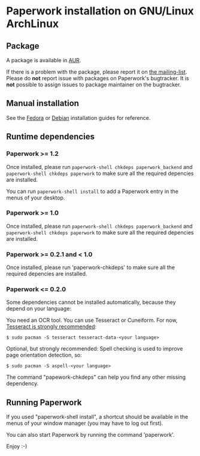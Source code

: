 # Paperwork installation on GNU/Linux ArchLinux


## Package

A package is available in [AUR](https://aur.archlinux.org/packages/paperwork/).

If there is a problem with the package, please report it on
[the mailing-list](https://github.com/jflesch/paperwork/wiki/Contact#mailing-list).
Please do **not** report issue with packages on Paperwork's bugtracker. It is
**not** possible to assign issues to package maintainer on the bugtracker.

## Manual installation

See the [Fedora](install.fedora.markdown) or [Debian](install.debian.markdown) installation
guides for reference.


## Runtime dependencies

### Paperwork &gt;= 1.2

Once installed, please run ```paperwork-shell chkdeps paperwork_backend```
and ```paperwork-shell chkdeps paperwork``` to make sure all the required
depencies are installed.

You can run ```paperwork-shell install``` to add a Paperwork entry
in the menus of your desktop.

### Paperwork &gt;= 1.0

Once installed, please run ```paperwork-shell chkdeps paperwork_backend```
and ```paperwork-shell chkdeps paperwork``` to make sure all the required
depencies are installed.

### Paperwork &gt;= 0.2.1 and &lt; 1.0

Once installed, please run 'paperwork-chkdeps' to make sure all the required depencies are installed.

### Paperwork &lt;= 0.2.0

Some dependencies cannot be installed automatically, because they depend on your language:

You need an OCR tool. You can use Tesseract or Cuneiform. For now,
[Tesseract is strongly recommended](https://github.com/jflesch/pyocr/issues/2):

    $ sudo pacman -S tesseract tesseract-data-<your language>

Optional, but strongly recommended:
Spell checking is used to improve page orientation detection, so:

    $ sudo pacman -S aspell-<your language>

The command "papework-chkdeps" can help you find any other missing dependency.


## Running Paperwork

If you used "paperwork-shell install", a shortcut should be available in the
menus of your window manager (you may have to log out first).

You can also start Paperwork by running the command 'paperwork'.

Enjoy :-)
